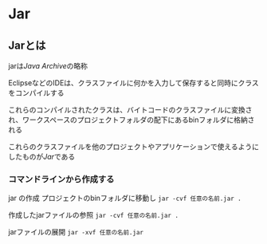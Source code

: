 # Jar
## Jarとは
jarは*Java Archive*の略称

EclipseなどのIDEは、クラスファイルに何かを入力して保存すると同時にクラスをコンパイルする

これらのコンパイルされたクラスは、バイトコードのクラスファイルに変換され、ワークスペースのプロジェクトフォルダの配下にあるbinフォルダに格納される

これらのクラスファイルを他のプロジェクトやアプリケーションで使えるようにしたものが*Jar*である

### コマンドラインから作成する
jar の作成
プロジェクトのbinフォルダに移動し
`jar -cvf 任意の名前.jar .`

作成したjarファイルの参照
`jar -cvf 任意の名前.jar .`

jarファイルの展開
`jar -xvf 任意の名前.jar`
